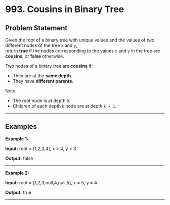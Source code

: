 # 993. Cousins in Binary Tree

## Problem Statement

Given the root of a binary tree with unique values and the values of two different nodes of the tree `x` and `y`,  
return **true** if the nodes corresponding to the values `x` and `y` in the tree are **cousins**, or **false** otherwise.

Two nodes of a binary tree are **cousins** if:
- They are at the **same depth**.
- They have **different parents**.

Note:
- The root node is at depth `0`.
- Children of each depth `k` node are at depth `k + 1`.

---

## Examples

**Example 1:**

**Input:**
root = [1,2,3,4], x = 4, y = 3

**Output:**
false


---

**Example 2:**

**Input:**
root = [1,2,3,null,4,null,5], x = 5, y = 4

**Output:**
true

---

